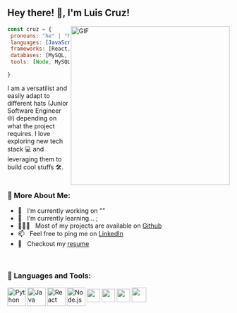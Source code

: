 <h2> Hey there! 👋, I'm Luis Cruz!</h2>
<img align="right" alt="GIF" src="https://raw.githubusercontent.com/rahul-jha98/rahul-jha98/main/techstack.gif" width="360px"/>


```javascript
const cruz = {
 pronouns: "he" | "him",
 languages: [JavaScript(ES6, Node.js), Python, HTML 5, CSS, Java],
 frameworks: [React, Express, Flask, Jinja2, Bootstrap],
 databases: [MySQL, MongoDB, Mongoose],
 tools: [Node, MySQL Workbench, VS Code, Postman, GitHub],

}
```

I am a versatilist and easily adapt to different hats (Junior Software Engineer 🌐) depending on what the project requires. I love exploring new tech stack 💻 and leveraging them to build cool stuffs 🛠️. 
<br/>
<br/>


  
### 🧐 More About Me:

- 🔭 &nbsp; I’m currently working on ""
- 🌱 &nbsp; I’m currently learning... ; 
- 👨🏻‍💻 &nbsp; Most of my projects are available on [Github](https://github.com/CruzLuisA?tab=repositories)
- 📫 &nbsp; Feel free to ping me on [LinkedIn](https://www.linkedin.com/in/luis-cruz-735234215/)
- 📝 &nbsp; Checkout my [resume]()

<br>

### 🔨 Languages and Tools:

 
<a href="https://www.python.org" target="_blank"><img align="left" alt="Python" height ="42px" src="https://raw.githubusercontent.com/rahul-jha98/github_readme_icons/main/language_and_tools/square/python/python.svg"></a>
<a href="https://www.java.com" target="_blank"><img align="left" alt="Java" height ="42px" src="https://raw.githubusercontent.com/rahul-jha98/github_readme_icons/main/language_and_tools/square/java/java.svg"></a>
<a href="https://reactjs.org/" target="_blank"> <img align="left" alt="React" height ="42px" src="https://raw.githubusercontent.com/rahul-jha98/github_readme_icons/main/language_and_tools/square/react/react.svg"></a>
<a href="https://nodejs.org" target="_blank"><img align="left" alt="Node.js" height ="42px" src="https://raw.githubusercontent.com/rahul-jha98/github_readme_icons/main/language_and_tools/square/node/node.svg"></a>
<img src = 'https://github.com/MarikIshtar007/MarikIshtar007/blob/master/images/html.svg' width='30'/> 
<img src = 'https://github.com/MarikIshtar007/MarikIshtar007/blob/master/images/css.svg' width='30'/> 
<img src = 'https://github.com/MarikIshtar007/MarikIshtar007/blob/master/images/js.svg' width='30'/> 
<img src = 'https://github.com/MarikIshtar007/MarikIshtar007/blob/master/images/bootstrap.svg' width='33'/> 
<!--  <img src = 'https://github.com/MarikIshtar007/MarikIshtar007/blob/master/images/sql.svg' width='30'/>  -->
 


